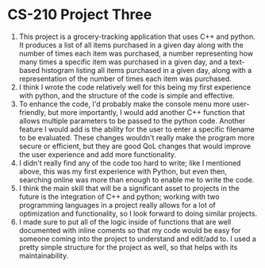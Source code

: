 # CS-210 Project Three

1. This project is a grocery-tracking application that uses C++ and python. It produces a list of all items purchased in a given day along with the number of times each item was purchased, a number representing how many times a specific item was purchased in a given day, and a text-based histogram listing all items purchased in a given day, along with a representation of the number of times each item was purchased.
2. I think I wrote the code relatively well for this being my first experience with python, and the structure of the code is simple and effective. 
3. To enhance the code, I'd probably make the console menu more user-friendly, but more importantly, I would add another C++ function that allows multiple parameters to be passed to the python code.  Another feature I would add is the ability for the user to enter a specific filename to be evaluated. These changes wouldn't really make the program more secure or efficient, but they are good QoL changes that would improve the user experience and add more functionality. 
4. I didn't really find any of the code too hard to write; like I mentioned above, this was my first experience with Python, but even then, searching online was more than enough to enable me to write the code. 
5. I think the main skill that will be a significant asset to projects in the future is the integration of C++ and python; working with two programming languages in a project really allows for a lot of optimization and functionality, so I look forward to doing similar projects. 
6. I made sure to put all of the logic inside of functions that are well documented with inline coments so that my code would be easy for someone coming into the project to understand and edit/add to. I used a pretty simple structure for the project as well, so that helps with its maintainability. 

